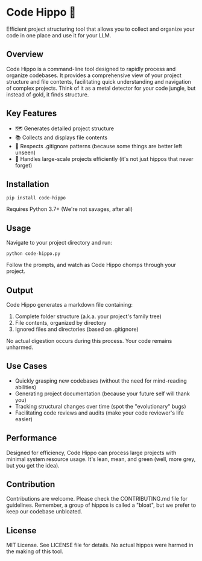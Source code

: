 # Code Hippo 🦛

Efficient project structuring tool that allows you to collect and organize your code in one place and use it for your LLM.

## Overview

Code Hippo is a command-line tool designed to rapidly process and organize codebases. It provides a comprehensive view of your project structure and file contents, facilitating quick understanding and navigation of complex projects. Think of it as a metal detector for your code jungle, but instead of gold, it finds structure.

## Key Features

- 🗺️ Generates detailed project structure
- 📚 Collects and displays file contents
- 🙈 Respects .gitignore patterns (because some things are better left unseen)
- 🐘 Handles large-scale projects efficiently (it's not just hippos that never forget)

## Installation

```
pip install code-hippo
```

Requires Python 3.7+ (We're not savages, after all)

## Usage

Navigate to your project directory and run:

```
python code-hippo.py
```

Follow the prompts, and watch as Code Hippo chomps through your project.

## Output

Code Hippo generates a markdown file containing:

1. Complete folder structure (a.k.a. your project's family tree)
2. File contents, organized by directory
3. Ignored files and directories (based on .gitignore)

No actual digestion occurs during this process. Your code remains unharmed.

## Use Cases

- Quickly grasping new codebases (without the need for mind-reading abilities)
- Generating project documentation (because your future self will thank you)
- Tracking structural changes over time (spot the "evolutionary" bugs)
- Facilitating code reviews and audits (make your code reviewer's life easier)

## Performance

Designed for efficiency, Code Hippo can process large projects with minimal system resource usage. It's lean, mean, and green (well, more grey, but you get the idea).

## Contribution

Contributions are welcome. Please check the CONTRIBUTING.md file for guidelines. Remember, a group of hippos is called a "bloat", but we prefer to keep our codebase unbloated.

## License

MIT License. See LICENSE file for details. No actual hippos were harmed in the making of this tool.
